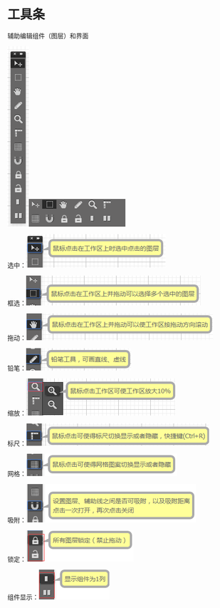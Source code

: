 # **工具条**

辅助编辑组件（图层）和界面

![](/assets/3.png)![](/assets/impo6rrt.png)

选中：![](/assets/imp6rrt.png)

框选：![](/assets/impoe78rt.png)

拖动：![](/assets/impoeeyrt.png)

铅笔：![](/assets/imptttrt.png)

缩放：![](/assets/imp5RHrt.png)

标尺：![](/assets/impY75rt.png)

网格：![](/assets/eyryuort.png)

吸附：![](/assets/imUTrrt.png)

锁定：![](/assets/imTYFrt.png)

组件显示：![](/assets/imY3URrt.png)

